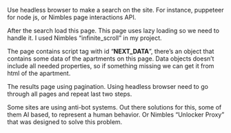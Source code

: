 Use headless browser to make a search on the site. For instance, puppeteer for node js, or Nimbles page interactions API.

After the search load this page. This page uses lazy loading so we need to handle it. I used Nimbles “infinite_scroll” in my project.

The page contains script tag with id “__NEXT_DATA__”, there’s an object that contains some data of the apartments on this page. Data objects doesn’t include all needed properties, so if something missing we can get it from html of the apartment.

The results page using pagination. Using headless browser need to go through all pages and repeat last two steps.

Some sites are using anti-bot systems. Out there solutions for this, some of them AI based, to represent a human behavior. Or Nimbles “Unlocker Proxy” that was designed to solve this problem.
